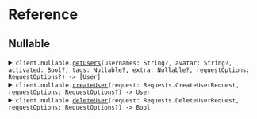 # Reference
## Nullable
<details><summary><code>client.nullable.<a href="/Sources/Resources/Nullable/NullableClient_.swift">getUsers</a>(usernames: String?, avatar: String?, activated: Bool?, tags: Nullable<String>?, extra: Nullable<Bool>?, requestOptions: RequestOptions?) -> [User]</code></summary>
<dl>
<dd>

#### 🔌 Usage

<dl>
<dd>

<dl>
<dd>

```swift
import Foundation
import Nullable

private func main() async throws {
    let client = NullableClient()

    try await client.nullable.getUsers(request: .init(
        usernames: [
            "usernames"
        ],
        avatar: "avatar",
        activated: [
            True
        ],
        tags: [
            "tags"
        ],
        extra: True
    ))
}

try await main()
```
</dd>
</dl>
</dd>
</dl>

#### ⚙️ Parameters

<dl>
<dd>

<dl>
<dd>

**usernames:** `String?` 
    
</dd>
</dl>

<dl>
<dd>

**avatar:** `String?` 
    
</dd>
</dl>

<dl>
<dd>

**activated:** `Bool?` 
    
</dd>
</dl>

<dl>
<dd>

**tags:** `Nullable<String>?` 
    
</dd>
</dl>

<dl>
<dd>

**extra:** `Nullable<Bool>?` 
    
</dd>
</dl>

<dl>
<dd>

**requestOptions:** `RequestOptions?` — Additional options for configuring the request, such as custom headers or timeout settings.
    
</dd>
</dl>
</dd>
</dl>


</dd>
</dl>
</details>

<details><summary><code>client.nullable.<a href="/Sources/Resources/Nullable/NullableClient_.swift">createUser</a>(request: Requests.CreateUserRequest, requestOptions: RequestOptions?) -> User</code></summary>
<dl>
<dd>

#### 🔌 Usage

<dl>
<dd>

<dl>
<dd>

```swift
import Foundation
import Nullable

private func main() async throws {
    let client = NullableClient()

    try await client.nullable.createUser(request: .init(
        username: "username",
        tags: [
            "tags",
            "tags"
        ],
        metadata: Metadata(
            createdAt: try! Date("2024-01-15T09:30:00Z", strategy: .iso8601),
            updatedAt: try! Date("2024-01-15T09:30:00Z", strategy: .iso8601),
            avatar: "avatar",
            activated: True,
            status: Status.active(
                .init(

                )
            ),
            values: [
                "values": "values"
            ]
        ),
        avatar: "avatar"
    ))
}

try await main()
```
</dd>
</dl>
</dd>
</dl>

#### ⚙️ Parameters

<dl>
<dd>

<dl>
<dd>

**request:** `Requests.CreateUserRequest` 
    
</dd>
</dl>

<dl>
<dd>

**requestOptions:** `RequestOptions?` — Additional options for configuring the request, such as custom headers or timeout settings.
    
</dd>
</dl>
</dd>
</dl>


</dd>
</dl>
</details>

<details><summary><code>client.nullable.<a href="/Sources/Resources/Nullable/NullableClient_.swift">deleteUser</a>(request: Requests.DeleteUserRequest, requestOptions: RequestOptions?) -> Bool</code></summary>
<dl>
<dd>

#### 🔌 Usage

<dl>
<dd>

<dl>
<dd>

```swift
import Foundation
import Nullable

private func main() async throws {
    let client = NullableClient()

    try await client.nullable.deleteUser(request: .init(username: "xy"))
}

try await main()
```
</dd>
</dl>
</dd>
</dl>

#### ⚙️ Parameters

<dl>
<dd>

<dl>
<dd>

**request:** `Requests.DeleteUserRequest` 
    
</dd>
</dl>

<dl>
<dd>

**requestOptions:** `RequestOptions?` — Additional options for configuring the request, such as custom headers or timeout settings.
    
</dd>
</dl>
</dd>
</dl>


</dd>
</dl>
</details>
